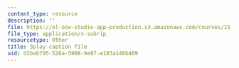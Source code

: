 ```yaml
---
content_type: resource
description: ''
file: https://ol-ocw-studio-app-production.s3.amazonaws.com/courses/15-071-the-analytics-edge-spring-2017/d2bab795526a59089e87e183a148b469_f-EN4QySwAs.vtt
file_type: application/x-subrip
resourcetype: Other
title: 3play caption file
uid: d2bab795-526a-5908-9e87-e183a148b469
---
```


